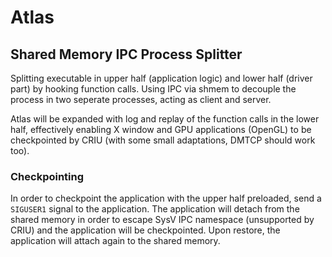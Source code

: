 # Atlas
## Shared Memory IPC Process Splitter

Splitting executable in upper half (application logic) and lower half (driver part) by hooking function calls. Using IPC via shmem to decouple the process in two seperate processes, acting as client and server. 

Atlas will be expanded with log and replay of the function calls in the lower half, effectively enabling X window and GPU applications (OpenGL) to be checkpointed by CRIU (with some small adaptations, DMTCP should work too). 

### Checkpointing
In order to checkpoint the application with the upper half preloaded, send a `SIGUSER1` signal to the application. The application will detach from the shared memory in order to escape SysV IPC namespace (unsupported by CRIU) and the application will be checkpointed. Upon restore, the application will attach again to the shared memory.
